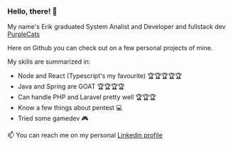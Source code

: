 ### Hello, there! :mage:

My name's Erik graduated System Analist and Developer and fullstack dev [PurpleCats](https://purplecats.tech/)

Here on Github you can check out on a few personal projects of mine.

My skills are summarized in:
- Node and React (Typescript's my favourite) 🏆🏆🏆🏆🏆
- Java and Spring are GOAT 🏆🏆🏆🏆
- Can handle PHP and Laravel pretty well 🏆🏆🏆
- Know a few things about pentest 💻
- Tried some gamedev 🎮


📫 You can reach me on my personal [Linkedin profile](https://www.linkedin.com/in/erik-natan-moreira-santos-983865195/)

<!--
**FueledByRage/FueledByRage** is a ✨ _special_ ✨ repository because its `README.md` (this file) appears on your GitHub profile.

Here are some ideas to get you started:

- 🔭 I’m currently working on ...
- 🌱 I’m currently learning ...
- 👯 I’m looking to collaborate on ...
- 🤔 I’m looking for help with ...
- 💬 Ask me about ...
- 📫 How to reach me: ...
- 😄 Pronouns: ...
- ⚡ Fun fact: ...
-->
